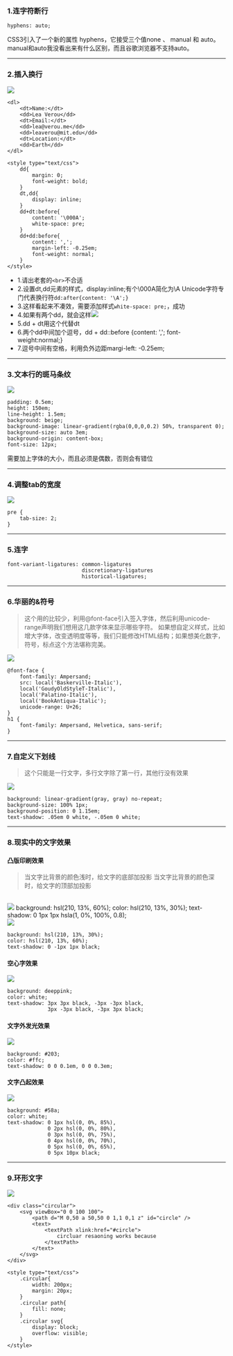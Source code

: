 ### 1.连字符断行
	
	hyphens: auto;

CSS3引入了一个新的属性 hyphens，它接受三个值none 、 manual 和 auto。manual和auto我没看出来有什么区别，而且谷歌浏览器不支持auto。

----------

### 2.插入换行
<img src="imgs/001.png" />

	<dl>
		<dt>Name:</dt>
		<dd>Lea Verou</dd>
		<dt>Email:</dt>
		<dd>lea@verou.me</dd>
		<dd>leaverou@mit.edu</dd>
		<dt>Location:</dt>
		<dd>Earth</dd>
	</dl>

	<style type="text/css">
		dd{
			margin: 0;
			font-weight: bold;
		}
		dt,dd{
			display: inline;
		}
		dd+dt:before{
			content: '\000A';
			white-space: pre;
		}
		dd+dd:before{
			content: ',';
			margin-left: -0.25em;
			font-weight: normal;
		}
	</style>

- 1.请出老套的`<br>`不合适
- 2.设置dt,dd元素的样式，display:inline;有个\000A简化为\A Unicode字符专门代表换行符`dd:after{content: '\A';}`
- 3.这样看起来不凑效，需要添加样式`white-space: pre;`，成功
- 4.如果有两个dd，就会这样<img src="imgs/002.png" />
- 5.dd + dt用这个代替dt
- 6.两个dd中间加个逗号，dd + dd::before {content: ','; font-weight:normal;}
- 7.逗号中间有空格，利用负外边距margi-left: -0.25em;

----------

### 3.文本行的斑马条纹
<img src="imgs/003.png" />

	padding: 0.5em;
	height: 150em;
	line-height: 1.5em;
	background: beige;
	background-image: linear-gradient(rgba(0,0,0,0.2) 50%, transparent 0);
	background-size: auto 3em;
	background-origin: content-box;
	font-size: 12px;

需要加上字体的大小，而且必须是偶数，否则会有错位

----------

### 4.调整tab的宽度
<img src="imgs/004.png" />
	
	pre {
		tab-size: 2;
	}

----------

### 5.连字

	font-variant-ligatures: common-ligatures 
							discretionary-ligatures 
							historical-ligatures;

----------

### 6.华丽的&符号
> 这个用的比较少，利用@font-face引入签入字体，然后利用unicode-range声明我们想用这几款字体来显示哪些字符。
> 如果想自定义样式，比如增大字体，改变透明度等等，我们只能修改HTML结构；如果想美化数字，符号，标点这个方法堪称完美。

<img src="imgs/005.png" />
	
	@font-face {
		font-family: Ampersand;
		src: local('Baskerville-Italic'),
		local('GoudyOldStyleT-Italic'),
		local('Palatino-Italic'),
		local('BookAntiqua-Italic');
		unicode-range: U+26;
	}
	h1 {
		font-family: Ampersand, Helvetica, sans-serif;
	}

----------

### 7.自定义下划线
> 这个只能是一行文字，多行文字除了第一行，其他行没有效果

<img src="imgs/006.png" />

	background: linear-gradient(gray, gray) no-repeat;
	background-size: 100% 1px;
	background-position: 0 1.15em;
	text-shadow: .05em 0 white, -.05em 0 white;

----------

### 8.现实中的文字效果
#### 凸版印刷效果
> 当文字比背景的颜色浅时，给文字的底部加投影
> 当文字比背景的颜色深时，给文字的顶部加投影

<br/>

<img src="imgs/007.png" />
	background: hsl(210, 13%, 60%);
	color: hsl(210, 13%, 30%);
	text-shadow: 0 1px 1px hsla(1, 0%, 100%, 0.8);

<br />

<img src="imgs/008.png" />

	background: hsl(210, 13%, 30%);
	color: hsl(210, 13%, 60%);
	text-shadow: 0 -1px 1px black;

#### 空心字效果

<img src="imgs/009.png" />
	
	background: deeppink;
	color: white;
	text-shadow: 3px 3px black, -3px -3px black,
				 3px -3px black, -3px 3px black; 

#### 文字外发光效果

<img src="imgs/010.png" />

	background: #203;
	color: #ffc;
	text-shadow: 0 0 0.1em, 0 0 0.3em;

#### 文字凸起效果

<img src="imgs/011.png" />

	background: #58a;
	color: white;
	text-shadow: 0 1px hsl(0, 0%, 85%),
				 0 2px hsl(0, 0%, 80%),
				 0 3px hsl(0, 0%, 75%),
				 0 4px hsl(0, 0%, 70%),
				 0 5px hsl(0, 0%, 65%),
				 0 5px 10px black;

----------

### 9.环形文字

<img src="imgs/012.png" />

	<div class="circular">
		<svg viewBox="0 0 100 100">
			<path d="M 0,50 a 50,50 0 1,1 0,1 z" id="circle" />
			<text>
				<textPath xlink:href="#circle">
					circluar resaoning works because
				</textPath>
			</text>
		</svg>
	</div>
	
	<style type="text/css">
		.circular{
			width: 200px;
			margin: 20px;
		}
		.circular path{
			fill: none;
		}
		.circular svg{
			display: block;
			overflow: visible;
		}
	</style>








